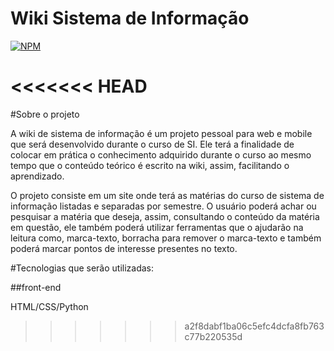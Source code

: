 # Wiki Sistema de Informação
[![NPM](https://img.shields.io/npm/l/react)](https://github.com/brunomartinsr/SI-wiki/blob/main/LICENSE)

<<<<<<< HEAD
=======
#Sobre o projeto

A wiki de sistema de informação é um projeto pessoal para web e mobile que será desenvolvido durante o curso de SI. Ele terá a finalidade de colocar em prática o conhecimento adquirido durante o curso ao mesmo tempo que o conteúdo teórico é escrito na wiki, assim, facilitando o aprendizado.

O projeto consiste em um site onde terá as matérias do curso de sistema de informação listadas e separadas por semestre. O usuário poderá achar ou pesquisar a matéria que deseja, assim, consultando o conteúdo da matéria em questão, ele também poderá utilizar ferramentas que o ajudarão na leitura como, marca-texto, borracha para remover o marca-texto e também poderá marcar pontos de interesse presentes no texto.

#Tecnologias que serão utilizadas:

##front-end

HTML/CSS/Python






>>>>>>> a2f8dabf1ba06c5efc4dcfa8fb763c77b220535d
